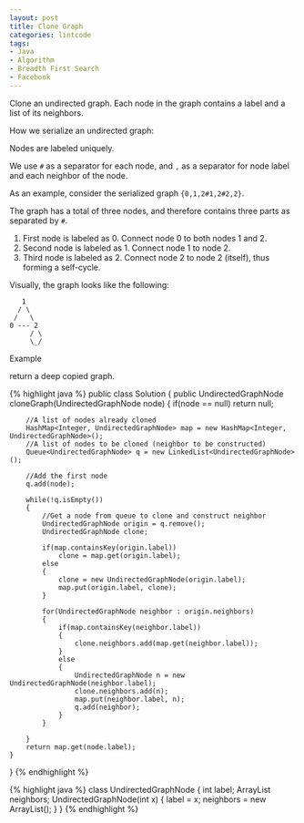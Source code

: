 ```yaml
---
layout: post
title: Clone Graph
categories: lintcode
tags:
- Java
- Algorithm
- Breadth First Search
- Facebook
---
```


Clone an undirected graph. Each node in the graph contains a label and a list of its neighbors.

How we serialize an undirected graph:

Nodes are labeled uniquely.

We use `#` as a separator for each node, and `,` as a separator for node label and each neighbor of the node.

As an example, consider the serialized graph `{0,1,2#1,2#2,2}`.

The graph has a total of three nodes, and therefore contains three parts as separated by `#`.

1. First node is labeled as 0. Connect node 0 to both nodes 1 and 2.
2. Second node is labeled as 1. Connect node 1 to node 2.
3. Third node is labeled as 2. Connect node 2 to node 2 (itself), thus forming a self-cycle.

Visually, the graph looks like the following:

```
   1
  / \
 /   \
0 --- 2
     / \
     \_/
```

Example

return a deep copied graph.

{% highlight java %}
public class Solution {
    public UndirectedGraphNode cloneGraph(UndirectedGraphNode node) {
        if(node == null)
            return null;
            
        //A list of nodes already cloned
        HashMap<Integer, UndirectedGraphNode> map = new HashMap<Integer, UndirectedGraphNode>();
        //A list of nodes to be cloned (neighbor to be constructed)
        Queue<UndirectedGraphNode> q = new LinkedList<UndirectedGraphNode>();
        
        //Add the first node
        q.add(node);
        
        while(!q.isEmpty())
        {
            //Get a node from queue to clone and construct neighbor
            UndirectedGraphNode origin = q.remove();
            UndirectedGraphNode clone;
            
            if(map.containsKey(origin.label))
                clone = map.get(origin.label);
            else
            {
                clone = new UndirectedGraphNode(origin.label);
                map.put(origin.label, clone);
            }
            
            for(UndirectedGraphNode neighbor : origin.neighbors)
            {
                if(map.containsKey(neighbor.label))
                {
                    clone.neighbors.add(map.get(neighbor.label));
                }
                else
                {
                    UndirectedGraphNode n = new UndirectedGraphNode(neighbor.label);
                    clone.neighbors.add(n);
                    map.put(neighbor.label, n);
                    q.add(neighbor);
                }
            }
            
        }
        return map.get(node.label);
    }
}
{% endhighlight %}

{% highlight java %}
class UndirectedGraphNode {
    int label;
    ArrayList<UndirectedGraphNode> neighbors;
    UndirectedGraphNode(int x) {
        label = x; 
        neighbors = new ArrayList<UndirectedGraphNode>();
    }
}
{% endhighlight %}